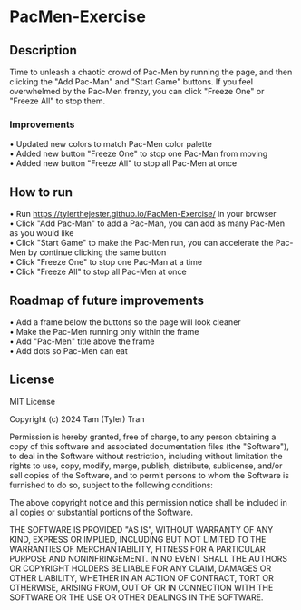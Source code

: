# PacMen-Exercise

## Description

Time to unleash a chaotic crowd of Pac-Men by running the page, and then clicking the "Add Pac-Man" and "Start Game" buttons. If you feel overwhelmed by the Pac-Men frenzy, you can click "Freeze One" or "Freeze All" to stop them.

### Improvements
• Updated new colors to match Pac-Men color palette <br />
• Added new button "Freeze One" to stop one Pac-Man from moving <br />
• Added new button "Freeze All" to stop all Pac-Men at once

## How to run
• Run https://tylerthejester.github.io/PacMen-Exercise/ in your browser <br />
• Click "Add Pac-Man" to add a Pac-Man, you can add as many Pac-Men as you would like <br />
• Click "Start Game" to make the Pac-Men run, you can accelerate the Pac-Men by continue clicking the same button <br />
• Click "Freeze One" to stop one Pac-Man at a time <br />
• Click "Freeze All" to stop all Pac-Men at once

## Roadmap of future improvements
• Add a frame below the buttons so the page will look cleaner <br />
• Make the Pac-Men running only within the frame <br />
• Add "Pac-Men" title above the frame <br />
• Add dots so Pac-Men can eat

## License

MIT License

Copyright (c) 2024 Tam (Tyler) Tran

Permission is hereby granted, free of charge, to any person obtaining a copy
of this software and associated documentation files (the "Software"), to deal
in the Software without restriction, including without limitation the rights
to use, copy, modify, merge, publish, distribute, sublicense, and/or sell
copies of the Software, and to permit persons to whom the Software is
furnished to do so, subject to the following conditions:

The above copyright notice and this permission notice shall be included in all
copies or substantial portions of the Software.

THE SOFTWARE IS PROVIDED "AS IS", WITHOUT WARRANTY OF ANY KIND, EXPRESS OR
IMPLIED, INCLUDING BUT NOT LIMITED TO THE WARRANTIES OF MERCHANTABILITY,
FITNESS FOR A PARTICULAR PURPOSE AND NONINFRINGEMENT. IN NO EVENT SHALL THE
AUTHORS OR COPYRIGHT HOLDERS BE LIABLE FOR ANY CLAIM, DAMAGES OR OTHER
LIABILITY, WHETHER IN AN ACTION OF CONTRACT, TORT OR OTHERWISE, ARISING FROM,
OUT OF OR IN CONNECTION WITH THE SOFTWARE OR THE USE OR OTHER DEALINGS IN THE
SOFTWARE.
